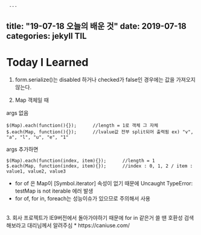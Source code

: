      ---
title: "19-07-18 오늘의 배운 것"
date: 2019-07-18 
categories: jekyll TIL
---
# Today I Learned  

1. form.serialize()는 disabled 하거나 checked가 false인 경우에는 값을 가져오지 않는다.  

2. Map 객체일 때   

args 없음  
<pre><code>$(Map).each(function(){});      //length = 1로 객체 그 자체  
$.each(Map, function(){});      //lvalue값 전부 split되어 출력됨 ex) "v", "a", "l", "u", "e", "1"  </code></pre>  

args 추가하면 
<pre><code>$(Map).each(function(index, item){});      //length = 1  
$.each(Map, function(index, item){});      //index : 0, 1, 2 / item : value1, value2, value3  
</code></pre>

* for of 은 Map이 [Symbol.iterator] 속성이 없기 때문에 Uncaught TypeError: testMap is not iterable 에러 발생  
* for of, for in, foreach는 성능이슈가 있으므로 주의해서 사용    
<br>
3. 회사 프로젝트가 IE9버전에서 돌아가야하기 때문에 for in 같은거 쓸 땐 호환성 검색해보라고 대리님께서 알려주심  
* https://caniuse.com/
